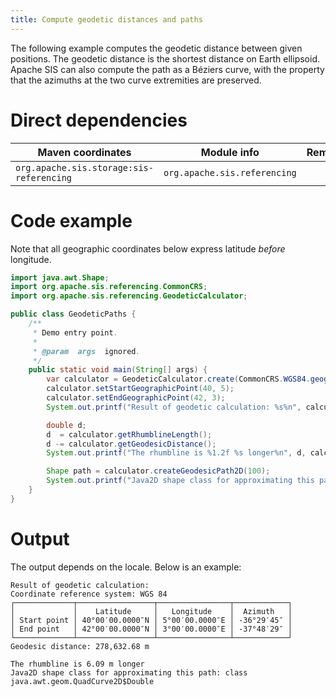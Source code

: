 ```yaml
---
title: Compute geodetic distances and paths
---
```


The following example computes the geodetic distance between given positions.
The geodetic distance is the shortest distance on Earth ellipsoid.
Apache SIS can also compute the path as a Béziers curve,
with the property that the azimuths at the two curve extremities are preserved.


# Direct dependencies

Maven coordinates                        | Module info                  | Remarks
---------------------------------------- | ---------------------------- | -------
`org.apache.sis.storage:sis-referencing` | `org.apache.sis.referencing` |


# Code example

Note that all geographic coordinates below express latitude *before* longitude.

```java
import java.awt.Shape;
import org.apache.sis.referencing.CommonCRS;
import org.apache.sis.referencing.GeodeticCalculator;

public class GeodeticPaths {
    /**
     * Demo entry point.
     *
     * @param  args  ignored.
     */
    public static void main(String[] args) {
        var calculator = GeodeticCalculator.create(CommonCRS.WGS84.geographic());
        calculator.setStartGeographicPoint(40, 5);
        calculator.setEndGeographicPoint(42, 3);
        System.out.printf("Result of geodetic calculation: %s%n", calculator);

        double d;
        d  = calculator.getRhumblineLength();
        d -= calculator.getGeodesicDistance();
        System.out.printf("The rhumbline is %1.2f %s longer%n", d, calculator.getDistanceUnit());

        Shape path = calculator.createGeodesicPath2D(100);
        System.out.printf("Java2D shape class for approximating this path: %s%n", path.getClass());
    }
}
```


# Output

The output depends on the locale.
Below is an example:

```
Result of geodetic calculation:
Coordinate reference system: WGS 84
┌─────────────┬─────────────────┬────────────────┬────────────┐
│             │    Latitude     │   Longitude    │  Azimuth   │
│ Start point │ 40°00′00.0000″N │ 5°00′00.0000″E │ -36°29′45″ │
│ End point   │ 42°00′00.0000″N │ 3°00′00.0000″E │ -37°48′29″ │
└─────────────┴─────────────────┴────────────────┴────────────┘
Geodesic distance: 278,632.68 m

The rhumbline is 6.09 m longer
Java2D shape class for approximating this path: class java.awt.geom.QuadCurve2D$Double
```
